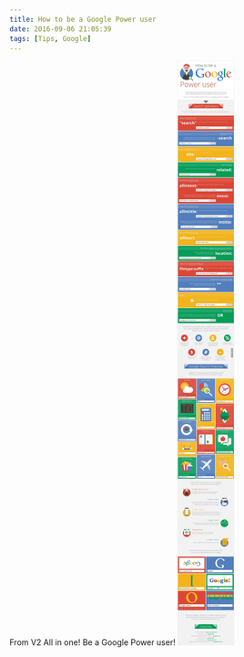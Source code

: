 ```yaml
---
title: How to be a Google Power user
date: 2016-09-06 21:05:39
tags: [Tips, Google]
---
```

From V2
All in one! Be a Google Power user!
![how_to_be_a_Google_Power_user](/sourcepictures/20160906/how_to_be_a_Google_Power_user.jpg)
